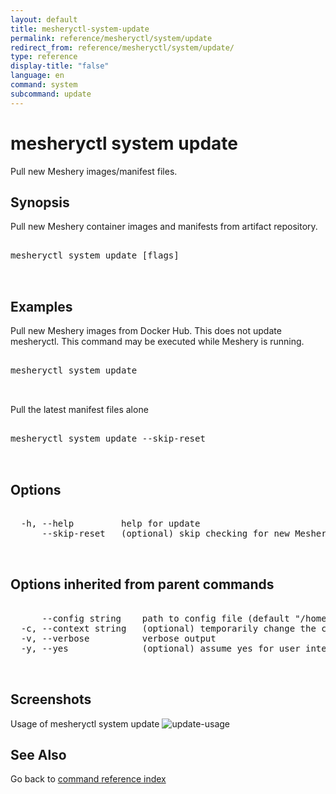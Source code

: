 ```yaml
---
layout: default
title: mesheryctl-system-update
permalink: reference/mesheryctl/system/update
redirect_from: reference/mesheryctl/system/update/
type: reference
display-title: "false"
language: en
command: system
subcommand: update
---
```


# mesheryctl system update

Pull new Meshery images/manifest files.

## Synopsis

Pull new Meshery container images and manifests from artifact repository.

<pre class='codeblock-pre'>
<div class='codeblock'>
mesheryctl system update [flags]

</div>
</pre> 

## Examples

Pull new Meshery images from Docker Hub. This does not update mesheryctl. This command may be executed while Meshery is running.
<pre class='codeblock-pre'>
<div class='codeblock'>
mesheryctl system update

</div>
</pre> 

Pull the latest manifest files alone
<pre class='codeblock-pre'>
<div class='codeblock'>
mesheryctl system update --skip-reset

</div>
</pre> 

## Options

<pre class='codeblock-pre'>
<div class='codeblock'>
  -h, --help         help for update
      --skip-reset   (optional) skip checking for new Meshery manifest files.

</div>
</pre>

## Options inherited from parent commands

<pre class='codeblock-pre'>
<div class='codeblock'>
      --config string    path to config file (default "/home/admin-pc/.meshery/config.yaml")
  -c, --context string   (optional) temporarily change the current context.
  -v, --verbose          verbose output
  -y, --yes              (optional) assume yes for user interactive prompts.

</div>
</pre>

## Screenshots

Usage of mesheryctl system update
![update-usage](/assets/img/mesheryctl/update.png)

## See Also

Go back to [command reference index](/reference/mesheryctl/) 
